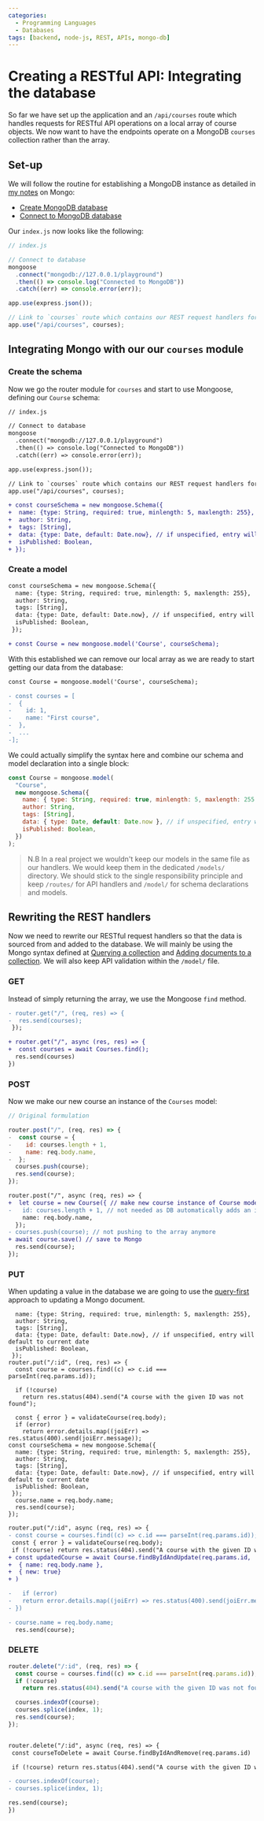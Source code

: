 ```yaml
---
categories:
  - Programming Languages
  - Databases
tags: [backend, node-js, REST, APIs, mongo-db]
---
```


# Creating a RESTful API: Integrating the database

So far we have set up the application and an `/api/courses` route which handles requests for RESTful API operations on a local array of course objects. We now want to have the endpoints operate on a MongoDB `courses` collection rather than the array.

## Set-up

We will follow the routine for establishing a MongoDB instance as detailed in [my notes](/Databases/MongoDB/Connect_to_database.md) on Mongo:

- [Create MongoDB database](/Databases/MongoDB/Create_database.md)
- [Connect to MongoDB database](/Databases/MongoDB/Connect_to_database.md)

Our `index.js` now looks like the following:

```js
// index.js

// Connect to database
mongoose
  .connect("mongodb://127.0.0.1/playground")
  .then(() => console.log("Connected to MongoDB"))
  .catch((err) => console.error(err));

app.use(express.json());

// Link to `courses` route which contains our REST request handlers for this part of the API
app.use("/api/courses", courses);
```

## Integrating Mongo with our our `courses` module

### Create the schema

Now we go the router module for `courses` and start to use Mongoose, defining our `Course` schema:

```diff
// index.js

// Connect to database
mongoose
  .connect("mongodb://127.0.0.1/playground")
  .then(() => console.log("Connected to MongoDB"))
  .catch((err) => console.error(err));

app.use(express.json());

// Link to `courses` route which contains our REST request handlers for this part of the API
app.use("/api/courses", courses);

+ const courseSchema = new mongoose.Schema({
+  name: {type: String, required: true, minlength: 5, maxlength: 255},
+  author: String,
+  tags: [String],
+  data: {type: Date, default: Date.now}, // if unspecified, entry will default to current date
+  isPublished: Boolean,
+ });

```

### Create a model

```diff
const courseSchema = new mongoose.Schema({
  name: {type: String, required: true, minlength: 5, maxlength: 255},
  author: String,
  tags: [String],
  data: {type: Date, default: Date.now}, // if unspecified, entry will default to current date
  isPublished: Boolean,
 });

+ const Course = new mongoose.model('Course', courseSchema);
```

With this established we can remove our local array as we are ready to start getting our data from the database:

```diff
const Course = mongoose.model('Course', courseSchema);

- const courses = [
-  {
-    id: 1,
-    name: "First course",
-  },
-  ...
-];
```

We could actually simplify the syntax here and combine our schema and model declaration into a single block:

```js
const Course = mongoose.model(
  "Course",
  new mongoose.Schema({
    name: { type: String, required: true, minlength: 5, maxlength: 255 },
    author: String,
    tags: [String],
    data: { type: Date, default: Date.now }, // if unspecified, entry will default to current date
    isPublished: Boolean,
  })
);
```

> N.B In a real project we wouldn't keep our models in the same file as our handlers. We would keep them in the dedicated `/models/` directory. We should stick to the single responsibility principle and keep `/routes/` for API handlers and `/model/` for schema declarations and models.

## Rewriting the REST handlers

Now we need to rewrite our RESTful request handlers so that the data is sourced from and added to the database. We will mainly be using the Mongo syntax defined at [Querying a collection](/Databases/MongoDB/Querying_a_collection.md) and [Adding documents to a collection](/Databases/MongoDB/Adding_documents_to_a_collection.md). We will also keep API validation within the `/model/` file.

### GET

Instead of simply returning the array, we use the Mongoose `find` method.

```diff
- router.get("/", (req, res) => {
-  res.send(courses);
 });

+ router.get("/", async (res, res) => {
+  const courses = await Courses.find();
  res.send(courses)
})
```

### POST

Now we make our new course an instance of the `Courses` model:

```js
// Original formulation

router.post("/", (req, res) => {
-  const course = {
-    id: courses.length + 1,
-    name: req.body.name,
-  };
  courses.push(course);
  res.send(course);
});
```

```diff
router.post("/", async (req, res) => {
+  let course = new Course({ // make new course instance of Course model
-   id: courses.length + 1, // not needed as DB automatically adds an id
    name: req.body.name,
  });
- courses.push(course); // not pushing to the array anymore
+ await course.save() // save to Mongo
  res.send(course);
});

```

### PUT

When updating a value in the database we are going to use the [query-first](/Databases/MongoDB/Update_document.md#query-first-document-update) approach to updating a Mongo document.

```jsconst courseSchema = new mongoose.Schema({
  name: {type: String, required: true, minlength: 5, maxlength: 255},
  author: String,
  tags: [String],
  data: {type: Date, default: Date.now}, // if unspecified, entry will default to current date
  isPublished: Boolean,
 });
router.put("/:id", (req, res) => {
  const course = courses.find((c) => c.id === parseInt(req.params.id));

  if (!course)
    return res.status(404).send("A course with the given ID was not found");

  const { error } = validateCourse(req.body);
  if (error)
    return error.details.map((joiErr) => res.status(400).send(joiErr.message));
const courseSchema = new mongoose.Schema({
  name: {type: String, required: true, minlength: 5, maxlength: 255},
  author: String,
  tags: [String],
  data: {type: Date, default: Date.now}, // if unspecified, entry will default to current date
  isPublished: Boolean,
 });
  course.name = req.body.name;
  res.send(course);
});
```

```diff
router.put("/:id", async (req, res) => {
- const course = courses.find((c) => c.id === parseInt(req.params.id));
 const { error } = validateCourse(req.body);
 if (!course) return res.status(404).send("A course with the given ID was not found");
+ const updatedCourse = await Course.findByIdAndUpdate(req.params.id,
+  { name: req.body.name },
+  { new: true}
+ )

-   if (error)
-   return error.details.map((joiErr) => res.status(400).send(joiErr.message));
- })

- course.name = req.body.name;
  res.send(course);
```

### DELETE

```js
router.delete("/:id", (req, res) => {
  const course = courses.find((c) => c.id === parseInt(req.params.id));
  if (!course)
    return res.status(404).send("A course with the given ID was not found");

  courses.indexOf(course);
  courses.splice(index, 1);
  res.send(course);
});
```

```diff

router.delete("/:id", async (req, res) => {
 const courseToDelete = await Course.findByIdAndRemove(req.params.id)

 if (!course) return res.status(404).send("A course with the given ID was not found");

- courses.indexOf(course);
- courses.splice(index, 1);

res.send(course);
})
```
